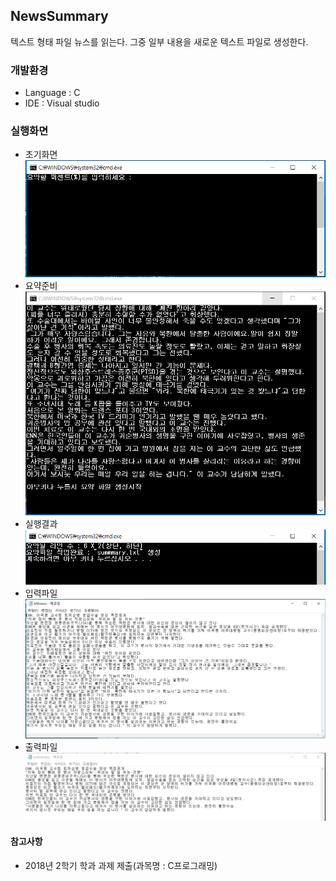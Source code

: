 ## NewsSummary
텍스트 형태 파일 뉴스를 읽는다. 그중 일부 내용을 새로운 텍스트 파일로 생성한다.

### 개발환경
* Language : C
* IDE : Visual studio

### 실행화면
* 초기화면
![초기화면](./DOCS/image/1.start.png)
* 요약준비
![요약준비](./DOCS/image/2.summary.png)
* 실행결과
![실행결과](./DOCS/image/3.result.png)
* 입력파일
![입력파일](./DOCS/image/4.input.png)
* 출력파일
![출력파일](./DOCS/image/5.output.png)

#### 참고사항
* 2018년 2학기 학과 과제 제출(과목명 : C프로그래밍) 
